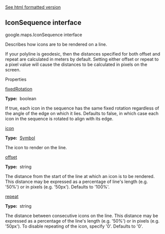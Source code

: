 [See html formatted version](https://huasofoundries.github.io/google-maps-documentation/IconSequence.html)


IconSequence interface
----------------------

google.maps.IconSequence interface

Describes how icons are to be rendered on a line.  
  
If your polyline is geodesic, then the distances specified for both offset and repeat are calculated in meters by default. Setting either offset or repeat to a pixel value will cause the distances to be calculated in pixels on the screen.

Properties

[fixedRotation](#IconSequence.fixedRotation)

**Type:**  boolean

If true, each icon in the sequence has the same fixed rotation regardless of the angle of the edge on which it lies. Defaults to false, in which case each icon in the sequence is rotated to align with its edge.

[icon](#IconSequence.icon)

**Type:**  [Symbol](Symbol.md)

The icon to render on the line.

[offset](#IconSequence.offset)

**Type:**  string

The distance from the start of the line at which an icon is to be rendered. This distance may be expressed as a percentage of line's length (e.g. '50%') or in pixels (e.g. '50px'). Defaults to '100%'.

[repeat](#IconSequence.repeat)

**Type:**  string

The distance between consecutive icons on the line. This distance may be expressed as a percentage of the line's length (e.g. '50%') or in pixels (e.g. '50px'). To disable repeating of the icon, specify '0'. Defaults to '0'.